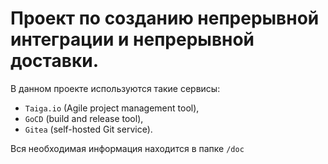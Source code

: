 # Проект по созданию непрерывной интеграции и непрерывной доставки.
В данном проекте используются такие сервисы:
  - `Taiga.io` (Agile project management tool), 
  - `GoCD` (build and release tool), 
  - `Gitea` (self-hosted Git service).
  
  Вся необходимая информация находится в папке `/doc`

